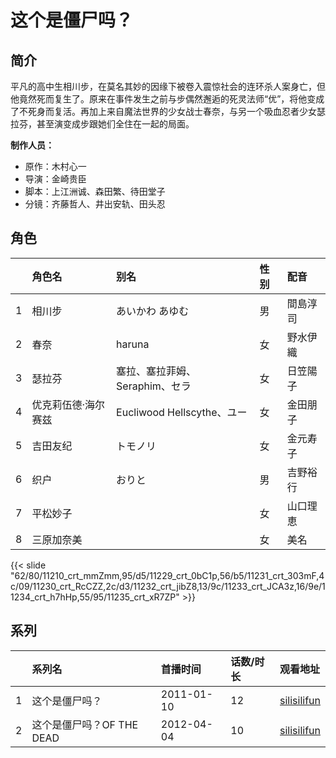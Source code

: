 # 这个是僵尸吗？


## 简介

平凡的高中生相川步，在莫名其妙的因缘下被卷入震惊社会的连环杀人案身亡，但他竟然死而复生了。原来在事件发生之前与步偶然邂逅的死灵法师“优”，将他变成了不死身而复活。再加上来自魔法世界的少女战士春奈，与另一个吸血忍者少女瑟拉芬，甚至演变成步跟她们全住在一起的局面。

**制作人员：**
- 原作：木村心一
- 导演：金崎贵臣
- 脚本：上江洲诚、森田繁、待田堂子
- 分镜：齐藤哲人、井出安轨、田头忍

## 角色

|     |   角色名   |   别名  | 性别 |  配音  |
|:--- |:------  |:----      |:---  |:--   |
| 1 | 相川步 | あいかわ あゆむ | 男 | 間島淳司 |
| 2 | 春奈 | haruna | 女 | 野水伊織 |
| 3 | 瑟拉芬 | 塞拉、塞拉菲姆、Seraphim、セラ | 女 | 日笠陽子 |
| 4 | 优克莉伍德·海尔赛兹 | Eucliwood Hellscythe、ユー | 女 | 金田朋子 |
| 5 | 吉田友纪 | トモノリ | 女 | 金元寿子 |
| 6 | 织户 | おりと | 男 | 吉野裕行 |
| 7 | 平松妙子 |  | 女 | 山口理恵 |
| 8 | 三原加奈美 |  | 女 | 美名 |

{{< slide "62/80/11210_crt_mmZmm,95/d5/11229_crt_0bC1p,56/b5/11231_crt_303mF,4c/09/11230_crt_RcCZZ,2c/d3/11232_crt_jibZ8,13/9c/11233_crt_JCA3z,16/9e/11234_crt_h7hHp,55/95/11235_crt_xR7ZP" >}}

## 系列

|     |   系列名   |   首播时间  | 话数/时长  | 观看地址 |
|:---  |:------    |:----      |:---       |:---  |
| 1 | 这个是僵尸吗？ | 2011-01-10 | 12 | [silisilifun](https://www.silisilifun.com/vodplay/4s77777Z/2/1/)  |
| 2 | 这个是僵尸吗？OF THE DEAD | 2012-04-04 | 10 |[silisilifun](https://www.silisilifun.com/vodplay/1Aj7777Z/1/1/)  |



